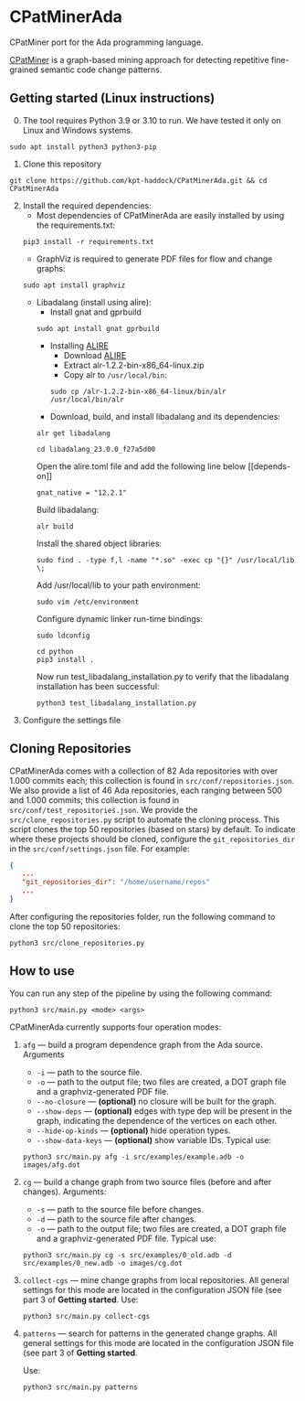 # CPatMinerAda

CPatMiner port for the Ada programming language.

[CPatMiner](https://github.com/nguyenhoan/CPatMiner) is a graph-based mining approach for detecting repetitive fine-grained semantic code change patterns.

## Getting started (Linux instructions)

0. The tool requires Python 3.9 or 3.10 to run. We have tested it only on Linux and Windows systems.
```
sudo apt install python3 python3-pip
```
1. Clone this repository
```shell script
git clone https://github.com/kpt-haddock/CPatMinerAda.git && cd CPatMinerAda
```
2. Install the required dependencies:
    * Most dependencies of CPatMinerAda are easily installed by using the requirements.txt:
    ```shell script
    pip3 install -r requirements.txt
    ```
    * GraphViz is required to generate PDF files for flow and change graphs:
    ```
    sudo apt install graphviz
    ```
    * Libadalang (install using alire):
        * Install gnat and gprbuild
        ```
        sudo apt install gnat gprbuild
        ```
        * Installing [ALIRE](https://alire.ada.dev/)
           * Download [ALIRE](https://github.com/alire-project/alire/releases/download/v1.2.2/alr-1.2.2-bin-x86_64-linux.zip)
           * Extract alr-1.2.2-bin-x86_64-linux.zip
           * Copy alr to `/usr/local/bin`:
           ```
           sudo cp /alr-1.2.2-bin-x86_64-linux/bin/alr  /usr/local/bin/alr
           ```
        * Download, build, and install libadalang and its dependencies:
        ```shell script
        alr get libadalang
        ```
        ```shell script
        cd libadalang_23.0.0_f27a5d00
        ```
        Open the alire.toml file and add the following line below [[depends-on]]
        ```shell script
        gnat_native = "12.2.1"
        ```
        Build libadalang:
        ```shell script
        alr build
        ```
        Install the shared object libraries:
        ```shell script
        sudo find . -type f,l -name "*.so" -exec cp "{}" /usr/local/lib \;
        ```
        Add /usr/local/lib to your path environment:
        ```shell script
        sudo vim /etc/environment
        ```
        Configure dynamic linker run-time bindings:
        ```shell script
        sudo ldconfig
        ```
        ```
        cd python
        pip3 install .
        ```
        Now run test_libadalang_installation.py to verify that the libadalang installation has been successful:
        ```shell script
        python3 test_libadalang_installation.py
        ```
3. Configure the settings file

## Cloning Repositories

CPatMinerAda comes with a collection of 82 Ada repositories with over 1.000 commits each;
this collection is found in ```src/conf/repositories.json```. We also provide a list of 46 Ada repositories, each ranging between 500 and 1.000 commits;
this collection is found in ```src/conf/test_repositories.json```. We provide the ```src/clone_repositories.py``` script to automate the cloning process.
This script clones the top 50 repositories (based on stars) by default. To indicate where these projects should be cloned, configure the ```git_repositories_dir``` in the ```src/conf/settings.json``` file.
For example:

```json
{
   ...
   "git_repositories_dir": "/home/username/repos"
   ...
}
```

After configuring the repositories folder, run the following command to clone the top 50 repositories:

```shell script
python3 src/clone_repositories.py
```

## How to use
You can run any step of the pipeline by using the following command:
```
python3 src/main.py <mode> <args>
```
CPatMinerAda currently supports four operation modes:
1. `afg` — build a program dependence graph from the Ada source.
   Arguments
   * `-i` — path to the source file.
   * `-o` — path to the output file; two files are created, a DOT graph file and a graphviz-generated PDF file.
   * `--no-closure` — **(optional)** no closure will be built for the graph.
   * `--show-deps` — **(optional)** edges with type dep will be present in the graph, indicating the dependence of the vertices on each other.
   * `--hide-op-kinds` — **(optional)** hide operation types.
   * `--show-data-keys` — **(optional)** show variable IDs.
   Typical use:
   ```
   python3 src/main.py afg -i src/examples/example.adb -o images/afg.dot
   ```
2. `cg` — build a change graph from two source files (before and after changes).
   Arguments:
   * `-s` — path to the source file before changes.
   * `-d` — path to the source file after changes.
   * `-o` — path to the output file; two files are created, a DOT graph file and a graphviz-generated PDF file.
   Typical use:
   ```
   python3 src/main.py cg -s src/examples/0_old.adb -d src/examples/0_new.adb -o images/cg.dot
   ```
3. `collect-cgs` — mine change graphs from local repositories.
   All general settings for this mode are located in the configuration JSON file (see part 3 of **Getting started**.
   Use:
   ```
   python3 src/main.py collect-cgs
   ```
4. `patterns` — search for patterns in the generated change graphs.
   All general settings for this mode are located in the configuration JSON file (see part 3 of **Getting started**.
   
   Use:
   ```
   python3 src/main.py patterns
   ```
